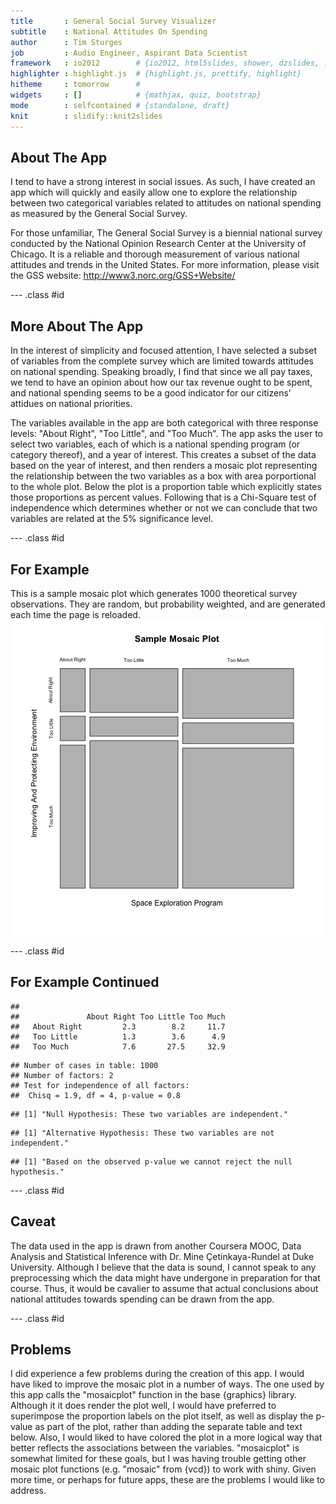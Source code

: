 ```yaml
---
title       : General Social Survey Visualizer
subtitle    : National Attitudes On Spending
author      : Tim Sturges
job         : Audio Engineer, Aspirant Data Scientist
framework   : io2012        # {io2012, html5slides, shower, dzslides, ...}
highlighter : highlight.js  # {highlight.js, prettify, highlight}
hitheme     : tomorrow      # 
widgets     : []            # {mathjax, quiz, bootstrap}
mode        : selfcontained # {standalone, draft}
knit        : slidify::knit2slides
---
```


## About The App

I tend to have a strong interest in social issues. As such, I have created an app 
which will quickly and easily allow one to explore the relationship between two 
categorical variables related to attitudes on national spending as measured by 
the General Social Survey.  

For those unfamiliar, The General Social Survey is a biennial national survey conducted 
by the National Opinion Research Center at the University of Chicago. It is a reliable 
and thorough measurement of various national attitudes and trends in the United States. 
For more information, please visit the GSS website: http://www3.norc.org/GSS+Website/

--- .class #id 

## More About The App

In the interest of simplicity and focused attention, I have selected a subset of 
variables from the complete survey which are limited towards attitudes on national 
spending. Speaking broadly, I find that since we all pay taxes, we tend to have an opinion 
about how our tax revenue ought to be spent, and national spending seems to be a good 
indicator for our citizens' attidues on national priorities.  

The variables available in the app are both categorical with three response levels: 
"About Right", "Too Little", and "Too Much". The app asks the user to select two variables, 
each of which is a national spending program (or category thereof), and a year of 
interest. This creates a subset of the data based on the year of interest, and then 
renders a mosaic plot representing the relationship between the two variables as 
a box with area porportional to the whole plot. Below the plot is a proportion table 
which explicitly states those proportions as percent values. Following that is a 
Chi-Square test of independence which determines whether or not we can conclude 
that two variables are related at the 5% significance level.

--- .class #id 

## For Example

This is a sample mosaic plot which generates 1000 theoretical survey observations. 
They are random, but probability weighted, and are generated each time the page 
is reloaded.
![plot of chunk unnamed-chunk-1](figure/unnamed-chunk-1.png) 

--- .class #id 

## For Example Continued


```
##              
##               About Right Too Little Too Much
##   About Right         2.3        8.2     11.7
##   Too Little          1.3        3.6      4.9
##   Too Much            7.6       27.5     32.9
```

```
## Number of cases in table: 1000 
## Number of factors: 2 
## Test for independence of all factors:
## 	Chisq = 1.9, df = 4, p-value = 0.8
```

```
## [1] "Null Hypothesis: These two variables are independent."
```

```
## [1] "Alternative Hypothesis: These two variables are not independent."
```

```
## [1] "Based on the observed p-value we cannot reject the null hypothesis."
```

--- .class #id 

## Caveat

The data used in the app is drawn from another Coursera MOOC, Data Analysis and 
Statistical Inference with Dr. Mine Çetinkaya-Rundel at Duke University. Although 
I believe that the data is sound, I cannot speak to any preprocessing which the 
data might have undergone in preparation for that course. Thus, it would be cavalier 
to assume that actual conclusions about national attitudes towards spending can 
be drawn from the app.

--- .class #id 

## Problems

I did experience a few problems during the creation of this app. I would have 
liked to improve the mosaic plot in a number of ways. The one used by this app 
calls the "mosaicplot" function in the base {graphics} library. Although it it does 
render the plot well, I would have preferred to superimpose the proportion labels 
on the plot itself, as well as display the p-value as part of the plot, rather than 
adding the separate table and text below. Also, I would liked to have colored the 
plot in a more logical way that better reflects the associations between the variables. 
"mosaicplot" is somewhat limited for these goals, but I was having trouble getting 
other mosaic plot functions (e.g. "mosaic" from {vcd}) to work with shiny. Given 
more time, or perhaps for future apps, these are the problems I would like to address.
